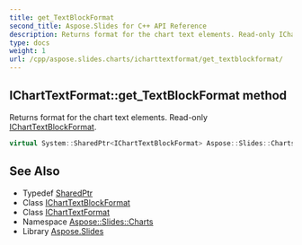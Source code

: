 ```yaml
---
title: get_TextBlockFormat
second_title: Aspose.Slides for C++ API Reference
description: Returns format for the chart text elements. Read-only IChartTextBlockFormat.
type: docs
weight: 1
url: /cpp/aspose.slides.charts/icharttextformat/get_textblockformat/
---
```

## IChartTextFormat::get_TextBlockFormat method


Returns format for the chart text elements. Read-only [IChartTextBlockFormat](../../icharttextblockformat/).

```cpp
virtual System::SharedPtr<IChartTextBlockFormat> Aspose::Slides::Charts::IChartTextFormat::get_TextBlockFormat()=0
```

## See Also

* Typedef [SharedPtr](../../../system/sharedptr/)
* Class [IChartTextBlockFormat](../../icharttextblockformat/)
* Class [IChartTextFormat](../)
* Namespace [Aspose::Slides::Charts](../../)
* Library [Aspose.Slides](../../../)
